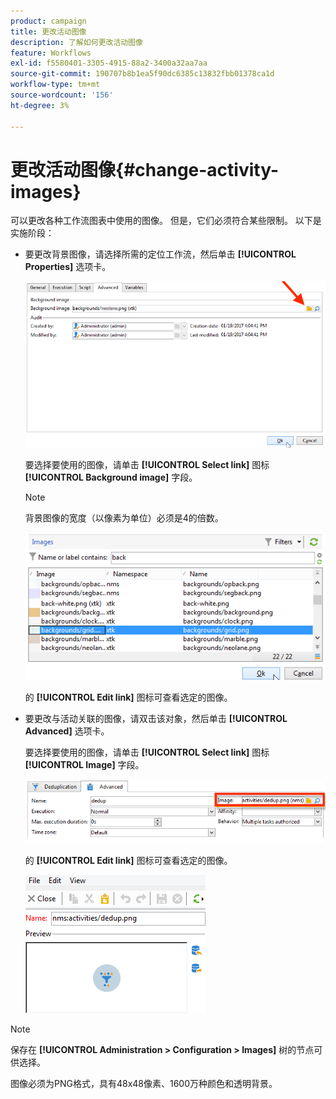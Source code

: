 ```yaml
---
product: campaign
title: 更改活动图像
description: 了解如何更改活动图像
feature: Workflows
exl-id: f5580401-3305-4915-88a2-3400a32aa7aa
source-git-commit: 190707b8b1ea5f90dc6385c13832fbb01378ca1d
workflow-type: tm+mt
source-wordcount: '156'
ht-degree: 3%

---
```


# 更改活动图像{#change-activity-images}



可以更改各种工作流图表中使用的图像。 但是，它们必须符合某些限制。 以下是实施阶段：

* 要更改背景图像，请选择所需的定位工作流，然后单击 **[!UICONTROL Properties]** 选项卡。

   ![](assets/s_user_segmentation_properties_tab.png)

   要选择要使用的图像，请单击 **[!UICONTROL Select link]** 图标 **[!UICONTROL Background image]** 字段。

   >[!NOTE]
   >
   >背景图像的宽度（以像素为单位）必须是4的倍数。

   ![](assets/s_user_segmentation_background_select.png)

   的 **[!UICONTROL Edit link]** 图标可查看选定的图像。

* 要更改与活动关联的图像，请双击该对象，然后单击 **[!UICONTROL Advanced]** 选项卡。

   要选择要使用的图像，请单击 **[!UICONTROL Select link]** 图标 **[!UICONTROL Image]** 字段。

   ![](assets/s_user_segmentation_activity_image.png)

   的 **[!UICONTROL Edit link]** 图标可查看选定的图像。

   ![](assets/s_user_segmentation_activity_image_select.png)

>[!NOTE]
>
>保存在 **[!UICONTROL Administration > Configuration > Images]** 树的节点可供选择。
>  
>图像必须为PNG格式，具有48x48像素、1600万种颜色和透明背景。
